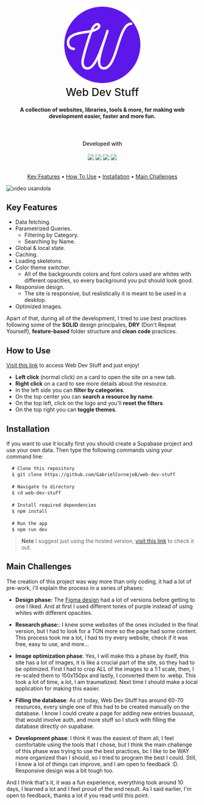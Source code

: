 <h1 align="center" style="font-weight: 500">
  <br>
  <img src="./public/logo.png" width="200" alt="WebDevStuff">
  <br>
  Web Dev Stuff
  <br>
</h1>

<h4 align="center">A collection of websites, libraries, tools & more, for making web development easier, faster and more fun.</h4>

<br>

<h4 align="center" style="font-weight: 500">
Developed with
</h4>
<div align="center">
  <img src="https://img.shields.io/badge/React-20232A?style=for-the-badge&logo=react&logoColor=61DAFB">
  <img src="https://img.shields.io/badge/TypeScript-007ACC?style=for-the-badge&logo=typescript&logoColor=white">
  <img src="https://img.shields.io/badge/Sass-CC6699?style=for-the-badge&logo=sass&logoColor=white">
  <img src="https://img.shields.io/badge/Supabase-181818?style=for-the-badge&logo=supabase&logoColor=white">
</div>

<br>

<p align="center">
  <a href="#key-features">Key Features</a> •
  <a href="#how-to-use">How To Use</a> •
  <a href="#installation">Installation</a> •
  <a href="#main-challenges">Main Challenges</a>
</p>

![video usandola]()

## **Key Features**

- Data fetching.
- Parametrized Queries.
  - Filtering by Category.
  - Searching by Name.
- Global & local state.
- Caching.
- Loading skeletons.
- Color theme switcher.
  - All of the backgrounds colors and font colors used are whites with different opacities, so every background you put should look good.
- Responsive design.
  - The site is responsive, but realistically it is meant to be used in a desktop.
- Optimized images.

Apart of that, during all of the development, I tried to use best practices following some of the **SOLID** design principales, **DRY** (Don't Repeat Yourself), **feature-based** folder structure and **clean code** practices.

## **How to Use**

[Visit this link]() to access Web Dev Stuff and just enjoy!

- **Left click** (normal click) on a card to open the site on a new tab.
- **Right click** on a card to see more details about the resource.
- In the left side you can **filter by categories**.
- On the top center you can **search a resource by name**.
- On the top left, click on the logo and you'll **reset the filters**.
- On the top right you can **toggle themes**.

## **Installation**

If you want to use it locally first you should create a Supabase project and use your own data. Then type the following commands using your command line:

      # Clone this repository
      $ git clone https://github.com/GabrielCornejoB/web-dev-stuff

      # Navigate to directory
      $ cd web-dev-stuff

      # Install required dependencies
      $ npm install

      # Run the app
      $ npm run dev

> **Note**
> I suggest just using the hosted version, [visit this link]() to check it out.

## **Main Challenges**

The creation of this project was way more than only coding, it had a lot of pre-work, i'll explain the process in a series of phases:

- **Design phase:** The [Figma design](https://www.figma.com/file/3VRAIFRokJz85VGeRRhsUV/WebDevStuff?type=design&node-id=0%3A1&t=B9mmnKcbgjL98w2n-1) had a lot of versions before getting to one I liked. And at first I used different tones of purple instead of using whites with different opacities.

- **Research phase:**: I knew some websites of the ones included in the final version, but I had to look for a TON more so the page had some content. This process took me a lot, I had to try every website, check if it was free, easy to use, and more...

- **Image optimization phase**: Yes, I will make this a phase by itself, this site has a lot of images, it is like a crucial part of the site, so they had to be optimized. First I had to crop ALL of the images to a 1:1 scale, then, I re-scaled them to 150x150px and lastly, I converted them to .webp. This took a lot of time, a lot, I am traumatized. Next time I should make a local application for making this easier.

- **Filling the database**: As of today, Web Dev Stuff has around 60-70 resources, every single one of this had to be created manually on the database. I know I could create a page for adding new entries buuuuut, that would involve auth, and more stuff so I stuck with filling the database directly on supabase.

- **Development phase**: I think it was the easiest of them all, I feel comfortable using the tools that I chose, but I think the main challenge of this phase was trying to use the best practices, bc I like to be WAY more organized than I should, so I tried to program the best I could. Still, I know a lot of things can improve, and I am open to feedback :D. Responsive design was a bit tough too.

And I think that's it, it was a fun experience, everything took around 10 days, I learned a lot and I feel proud of the end result. As I said earlier, I'm open to feedback, thanks a lot if you read until this point.
